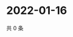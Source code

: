 # 2022-01-16

共 0 条

<!-- BEGIN WEIBO -->
<!-- 最后更新时间 Sun Jan 16 2022 05:12:45 GMT+0800 (China Standard Time) -->

<!-- END WEIBO -->
